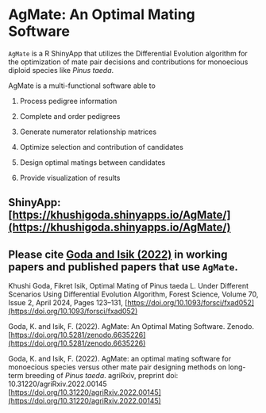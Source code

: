 # AgMate: An Optimal Mating Software

`AgMate` is a R ShinyApp that utilizes the Differential Evolution algorithm for the optimization of mate pair decisions and contributions for monoecious diploid species like _Pinus taeda_. 

AgMate is a multi-functional software able to 

1. Process pedigree information

2. Complete and order pedigrees

3. Generate numerator relationship matrices

4. Optimize selection and contribution of candidates

5. Design optimal matings between candidates

6. Provide visualization of results


## ShinyApp: [https://khushigoda.shinyapps.io/AgMate/](https://khushigoda.shinyapps.io/AgMate/)


## Please cite [Goda and Isik (2022)](https://doi.org/10.5281/zenodo.6635226) in working papers and published papers that use `AgMate`.

Khushi Goda, Fikret Isik, Optimal Mating of Pinus taeda L. Under Different Scenarios Using Differential Evolution Algorithm, Forest Science, Volume 70, Issue 2, April 2024, Pages 123–131, [https://doi.org/10.1093/forsci/fxad052](https://doi.org/10.1093/forsci/fxad052)

Goda, K. and Isik, F. (2022). AgMate: An Optimal Mating Software. Zenodo.
[https://doi.org/10.5281/zenodo.6635226](https://doi.org/10.5281/zenodo.6635226)

Goda, K. and Isik, F. (2022). AgMate: an optimal mating software for monoecious species versus other mate pair designing methods on long-term breeding of _Pinus taeda_. agriRxiv, preprint doi: 10.31220/agriRxiv.2022.00145 [https://doi.org/10.31220/agriRxiv.2022.00145](https://doi.org/10.31220/agriRxiv.2022.00145)

